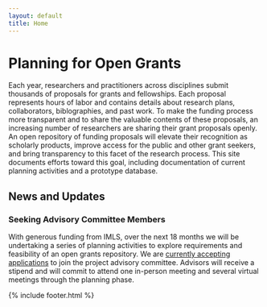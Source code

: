 ```yaml
---
layout: default
title: Home
---
```


<h1>Planning for Open Grants</h1>

Each year, researchers and practitioners across disciplines submit thousands of proposals for grants and fellowships. Each proposal represents hours of labor and contains details about research plans, collaborators, biblographies, and past work. To make the funding process more transparent and to share the valuable contents of these proposals, an increasing number of researchers are sharing their grant proposals openly. An open repository of funding proposals will elevate their recognition as scholarly products, improve access for the public and other grant seekers, and bring transparency to this facet of the research process. This site documents efforts toward this goal, including documentation of current planning activities and a prototype database.


<h2>News and Updates</h2>
<h3>Seeking Advisory Committee Members</h3>
With generous funding from IMLS, over the next 18 months we will be undertaking a series of planning activities to explore requirements and feasibility of an open grants repository. We are <a href="/call-for-participation.html">currently accepting applications</a> to join the project advisory committee. Advisors will receive a stipend and will commit to attend one in-person meeting and several virtual meetings through the planning phase.



{% include footer.html %}
